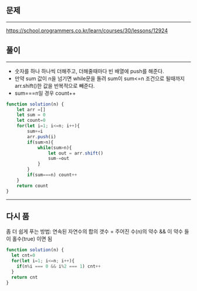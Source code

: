 ## 문제
-------
https://school.programmers.co.kr/learn/courses/30/lessons/12924


## 풀이
-------
- 숫자를 하나 하나씩 더해주고, 더해줄때마다 빈 배열에 push를 해준다.
- 만약 sum 값이 n을 넘기면 while문을 돌려 sum이 sum<=n 조건으로 될때까지 arr.shift()한 값을 반복적으로 빼준다.
- sum===n일 경우 count++ 
```jsx
function solution(n) {
    let arr =[]
    let sum = 0
    let count=0
    for(let i=1; i<=n; i++){
        sum+=i
        arr.push(i)
        if(sum>n){
            while(sum>n){
                let out = arr.shift()
                sum-=out
            }
        }
        if(sum===n) count++
    }
    return count
}
```


----
## 다시 품
좀 더 쉽게 푸는 방법: 연속된 자연수의 합의 갯수 = 주어진 수(n)의 약수 && 이 약수 들이 홀수(true) 이면 됨
```jsx
function solution(n) {
  let cnt=0
  for(let i=1; i<=n; i++){
    if(n%i === 0 && i%2 === 1) cnt++
  }  
  return cnt
}
```
